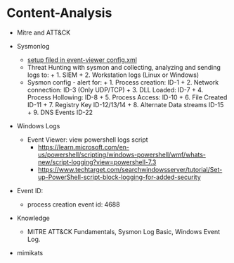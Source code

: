 # Content-Analysis

- Mitre and ATT&CK
- Sysmonlog
  * [setup filed in event-viewer config.xml](https://rootdse.org/posts/understanding-sysmon-events/#event-id-10-processaccess')
  * Threat Hunting with sysmon and collecting, analyzing and sending logs to:
            + 1. SIEM
	    + 2. Workstation logs (Linux or Windows)
  * Sysmon config - alert for:
	    + 1. Process creation: ID-1
	    + 2. Network connection: ID-3 (Only UDP/TCP)
	    + 3. DLL Loaded: ID-7
	    + 4. Process Hollowing: ID-8
	    + 5. Process Access: ID-10
	    + 6. File Created ID-11
	    + 7. Registry Key ID-12/13/14
	    + 8. Alternate Data streams ID-15
	    + 9. DNS Events ID-22
  
- Windows Logs
  * Event Viewer: view powershell logs script
     + https://learn.microsoft.com/en-us/powershell/scripting/windows-powershell/wmf/whats-new/script-logging?view=powershell-7.3
     + https://www.techtarget.com/searchwindowsserver/tutorial/Set-up-PowerShell-script-block-logging-for-added-security
- Event ID:
  * process creation event id: 4688

- Knowledge
  * MITRE ATT&CK Fundamentals, Sysmon Log Basic, Windows Event Log.
 * mimikats 
